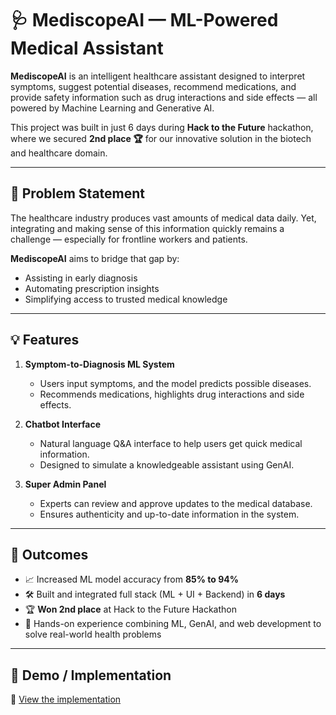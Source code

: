 # 🩺 MediscopeAI — ML-Powered Medical Assistant

**MediscopeAI** is an intelligent healthcare assistant designed to interpret symptoms, suggest potential diseases, recommend medications, and provide safety information such as drug interactions and side effects — all powered by Machine Learning and Generative AI.

This project was built in just 6 days during **Hack to the Future** hackathon, where we secured **2nd place 🏆** for our innovative solution in the biotech and healthcare domain.

---

## 🧠 Problem Statement

The healthcare industry produces vast amounts of medical data daily. Yet, integrating and making sense of this information quickly remains a challenge — especially for frontline workers and patients.

**MediscopeAI** aims to bridge that gap by:
- Assisting in early diagnosis
- Automating prescription insights
- Simplifying access to trusted medical knowledge

---

## 💡 Features

1. **Symptom-to-Diagnosis ML System**  
   - Users input symptoms, and the model predicts possible diseases.
   - Recommends medications, highlights drug interactions and side effects.

2. **Chatbot Interface**  
   - Natural language Q&A interface to help users get quick medical information.
   - Designed to simulate a knowledgeable assistant using GenAI.

3. **Super Admin Panel**  
   - Experts can review and approve updates to the medical database.
   - Ensures authenticity and up-to-date information in the system.

---

## 🎯 Outcomes

- 📈 Increased ML model accuracy from **85% to 94%**
- 🛠️ Built and integrated full stack (ML + UI + Backend) in **6 days**
- 🏆 **Won 2nd place** at Hack to the Future Hackathon
- 💬 Hands-on experience combining ML, GenAI, and web development to solve real-world health problems

---

## 🔗 Demo / Implementation

🔗 [View the implementation](https://lnkd.in/gWsVYWJt)

